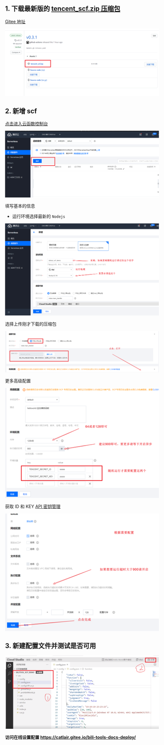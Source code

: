 ## 1. 下载最新版的 [tencent_scf.zip 压缩包](https://github.com/catlair/BiliTools/releases/latest)

[Gitee 地址](https://gitee.com/catlair/BiliTools/releases/)

![image](./images/tencent_scf.png)

## 2. 新增 scf

[点击进入云函数控制台](https://console.cloud.tencent.com/scf)

![Snipaste_2021-05-23_14-37-50](images/119252529-6ca84400-bbdf-11eb-98e2-5bd87f3717ff.png)

填写基本的信息

- 运行环境选择最新的 `Nodejs`

![Snipaste_2021-05-23_14-41-45](images/119252549-8b0e3f80-bbdf-11eb-9ea1-efb14cbd5f2c.png)

选择上传刚才下载的压缩包

![Snipaste_2021-05-23_14-42-46](images/119252577-b133df80-bbdf-11eb-993c-ffcf893800fc.png)

更多高级配置

![image](images/119252605-cd378100-bbdf-11eb-85a6-ca6aa97ea445.png)

获取 ID 和 KEY [API 密钥管理](https://console.cloud.tencent.com/cam/capi)

![image](images/119252627-e4766e80-bbdf-11eb-9c53-359877711c20.png)

## 3. 新建配置文件并测试是否可用

![image-20210725111851821](images/image-20210725111851821.png)

**访问在线设置配置 <https://catlair.gitee.io/bili-tools-docs-deploy/>**
